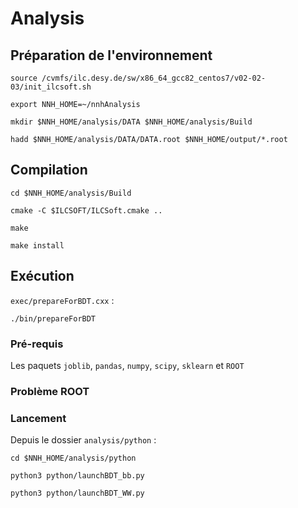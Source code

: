 # Analysis 

## Préparation de l'environnement
```
source /cvmfs/ilc.desy.de/sw/x86_64_gcc82_centos7/v02-02-03/init_ilcsoft.sh
```
```
export NNH_HOME=~/nnhAnalysis
```
```
mkdir $NNH_HOME/analysis/DATA $NNH_HOME/analysis/Build
```
```
hadd $NNH_HOME/analysis/DATA/DATA.root $NNH_HOME/output/*.root
```

## Compilation
```
cd $NNH_HOME/analysis/Build
```
```
cmake -C $ILCSOFT/ILCSoft.cmake ..
```
```
make
```
```
make install
```
## Exécution 
`exec/prepareForBDT.cxx` :
```
./bin/prepareForBDT
```
### Pré-requis 
Les paquets `joblib`, `pandas`, `numpy`, `scipy`, `sklearn` et `ROOT`

### Problème ROOT

### Lancement
Depuis le dossier `analysis/python` :
```
cd $NNH_HOME/analysis/python
```
```
python3 python/launchBDT_bb.py
```
```
python3 python/launchBDT_WW.py
```
